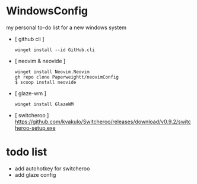 # WindowsConfig
my personal to-do list for a new windows system
- [ github cli ]
  ```
  winget install --id GitHub.cli
  ```
- [ neovim & neovide ]
  ```
  winget install Neovim.Neovim
  gh repo clone Paperweightt/neovimConfig
  $ scoop install neovide
  ```
- [ glaze-wm ]
  ```
  winget install GlazeWM
  ```
- [ switcheroo ]
  https://github.com/kvakulo/Switcheroo/releases/download/v0.9.2/switcheroo-setup.exe
  
# todo list

- add autohotkey for switcheroo
- add glaze config
